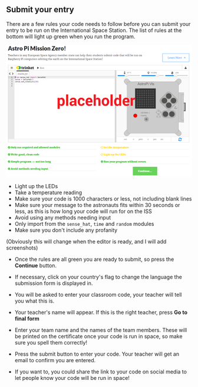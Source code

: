 ## Submit your entry

There are a few rules your code needs to follow before you can submit your entry to be run on the International Space Station. The list of rules at the bottom will light up green when you run the program.

![Validation](images/validation.png)

+ Light up the LEDs
+ Take a temperature reading
+ Make sure your code is 1000 characters or less, not including blank lines
+ Make sure your message to the astronauts fits within 30 seconds or less, as this is how long your code will run for on the ISS
+ Avoid using any methods needing input
+ Only import from the `sense_hat`, `time` and `random` modules
+ Make sure you don't include any profanity

(Obviously this will change when the editor is ready, and I will add screenshots)

+ Once the rules are all green you are ready to submit, so press the **Continue** button.

+ If necessary, click on your country's flag to change the language the submission form is displayed in.

+ You will be asked to enter your classroom code, your teacher will tell you what this is.

+ Your teacher's name will appear. If this is the right teacher, press **Go to final form**

+ Enter your team name and the names of the team members. These will be printed on the certificate once your code is run in space, so make sure you spell them correctly!

+ Press the submit button to enter your code. Your teacher will get an email to confirm you are entered.

+ If you want to, you could share the link to your code on social media to let people know your code will be run in space!
